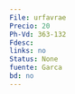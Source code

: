 ```yaml
---
File: urfavrae
Precio: 20
Ph-Vd: 363-132
Fdesc: 
links: no
Status: None
fuente: Garca
bd: no
---
```

